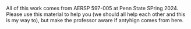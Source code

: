 All of this work comes from AERSP 597-005 at Penn State SPring 2024. Please use this material to help you (we should all help each other and this is my way to), but make the professor aware if antyhign comes from here.
